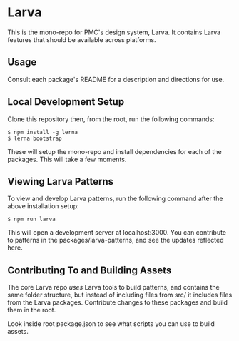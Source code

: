 # Larva

This is the mono-repo for PMC's design system, Larva. It contains Larva features that should be available across platforms.

## Usage

Consult each package's README for a description and directions for use.

## Local Development Setup

Clone this repository then, from the root, run the following commands:

```
$ npm install -g lerna
$ lerna bootstrap
```

These will setup the mono-repo and install dependencies for each of the packages. This will take a few moments.

## Viewing Larva Patterns

To view and develop Larva patterns, run the following command after the above installation setup:

```
$ npm run larva
```

This will open a development server at localhost:3000. You can contribute to patterns in the packages/larva-patterns, and see the updates reflected here.

## Contributing To and Building Assets

The core Larva repo _uses_ Larva tools to build patterns, and contains the same folder structure, but instead of including files from src/ it includes files from the Larva packages. Contribute changes to these packages and build them in the root.

Look inside root package.json to see what scripts you can use to build assets.